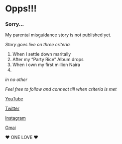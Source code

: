 # Opps!!! 
### Sorry... 

My parental misguidance story is not published yet. 

*Story goes live on three criteria*

1. When I settle down maritally 
2. After my “Party Rice” Album drops 
3. When i own my first million Naira
4. 
*in no other*

*Feel free to follow and connect till when criteria is met*

[YouTube](https://www.youtube.com/channel/UCNTJ0XioxmsKGRnaGLQIVpw)

[Twitter](https://twitter.com/fomabriggs/) 

[Instagram](www.instagram.com/fomabriggs/)

[Gmai](okiotorbriggs@gmail.com)

♥️ ONE LOVE ♥️ 

